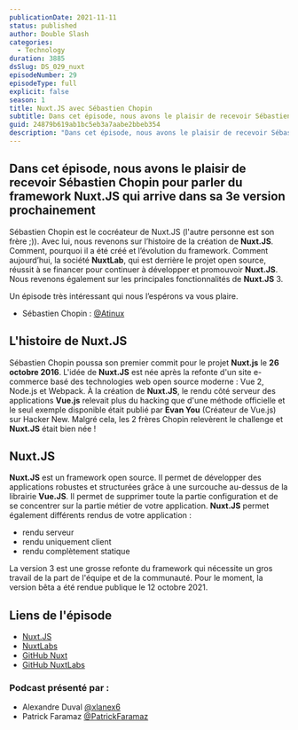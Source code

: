 ```yaml
---
publicationDate: 2021-11-11
status: published
author: Double Slash
categories:
  - Technology
duration: 3885
dsSlug: DS_029_nuxt
episodeNumber: 29
episodeType: full
explicit: false
season: 1
title: Nuxt.JS avec Sébastien Chopin
subtitle: Dans cet épisode, nous avons le plaisir de recevoir Sébastien Chopin pour parler du framework Nuxt.JS qui arrive dans sa 3e version prochainement.
guid: 24879b619ab1bc5eb3a7aabe2bbeb354
description: "Dans cet épisode, nous avons le plaisir de recevoir Sébastien Chopin pour parler du framework Nuxt.JS qui arrive dans sa 3e version prochainement Sébastien Chopin est le cocréateur de Nuxt.JS (l'autre personne est son frère ;)). Avec lui, nous revenons sur l’histoire de la création de Nuxt.JS. Comment, pourquoi il a été créé et l’évolution du framework. Comment aujourd’hui, la société NuxtLab, qui est derrière le projet open source, réussit à se financer pour continuer à développer et promouvoir Nuxt.JS. Nous revenons également sur les principales fonctionnalités de Nuxt.JS 3. Un épisode très intéressant qui nous l’espérons va vous plaire. Sébastien Chopin : @Atinux L'histoire de Nuxt.JS Sébastien Chopin poussa son premier commit pour le projet Nuxt.js le 26 octobre 2016. L'idée de Nuxt.JS est née après la refonte d'un site e-commerce basé des technologies web open source moderne : Vue 2, Node.js et Webpack. À la création de Nuxt.JS, le rendu côté serveur des applications Vue.js relevait plus du hacking que d'une méthode officielle et le seul exemple disponible était publié par Evan You (Créateur de Vue.js) sur Hacker New. Malgré cela, les 2 frères Chopin relevèrent le challenge et Nuxt.JS était bien née ! Nuxt.JS Nuxt.JS est un framework open source. Il permet de développer des applications robustes et structurées grâce à une surcouche au-dessus de la librairie Vue.JS. Il permet de supprimer toute la partie configuration et de se concentrer sur la partie métier de votre application. Nuxt.JS permet également différents rendus de votre application : rendu serveur rendu uniquement client rendu complètement statique La version 3 est une grosse refonte du framework qui nécessite un gros travail de la part de l'équipe et de la communauté. Pour le moment, la version bêta a été rendue publique le 12 octobre 2021. Liens de l'épisode Nuxt.JS NuxtLabs GitHub Nuxt GitHub NuxtLabs Podcast présenté par : Alexandre Duval @xlanex6 Patrick Faramaz @PatrickFaramaz"
---
```


## Dans cet épisode, nous avons le plaisir de recevoir Sébastien Chopin pour parler du framework Nuxt.JS qui arrive dans sa 3e version prochainement

Sébastien Chopin est le cocréateur de Nuxt.JS (l'autre personne est son frère ;)).
Avec lui, nous revenons sur l’histoire de la création de **Nuxt.JS**. Comment, pourquoi il a été créé et l’évolution du framework.
Comment aujourd’hui, la société **NuxtLab**, qui est derrière le projet open source, réussit à se financer pour continuer à développer et promouvoir **Nuxt.JS**.
Nous revenons également sur les principales fonctionnalités de **Nuxt.JS** 3.

Un épisode très intéressant qui nous l’espérons va vous plaire.

- Sébastien Chopin : [@Atinux](https://twitter.com/Atinux)

## L'histoire de Nuxt.JS

Sébastien Chopin poussa son premier commit pour le projet **Nuxt.js** le **26 octobre 2016**. L'idée de **Nuxt.JS** est née après la refonte d'un site e-commerce basé des technologies web open source moderne : Vue 2, Node.js et Webpack.
À la création de **Nuxt.JS**, le rendu côté serveur des applications **Vue.js** relevait plus du hacking que d'une méthode officielle et le seul exemple disponible était publié par **Evan You** (Créateur de Vue.js) sur Hacker New.
Malgré cela, les 2 frères Chopin relevèrent le challenge et **Nuxt.JS** était bien née !

## Nuxt.JS

**Nuxt.JS** est un framework open source. Il permet de développer des applications robustes et structurées grâce à une surcouche au-dessus de la librairie **Vue.JS**.
Il permet de supprimer toute la partie configuration et de se concentrer sur la partie métier de votre application.
**Nuxt.JS** permet également différents rendus de votre application :

- rendu serveur
- rendu uniquement client
- rendu complètement statique

La version 3 est une grosse refonte du framework qui nécessite un gros travail de la part de l'équipe et de la communauté. Pour le moment, la version bêta a été rendue publique le 12 octobre 2021.

## Liens de l'épisode

- [Nuxt.JS](https://nuxtjs.org/)
- [NuxtLabs](https://nuxtlabs.com/)
- [GitHub Nuxt](https://github.com/nuxt)
- [GitHub NuxtLabs](https://github.com/nuxtlabs)

### Podcast présenté par :

- Alexandre Duval [@xlanex6](https://twitter.com/xlanex6)
- Patrick Faramaz [@PatrickFaramaz](https://twitter.com/PatrickFaramaz)
